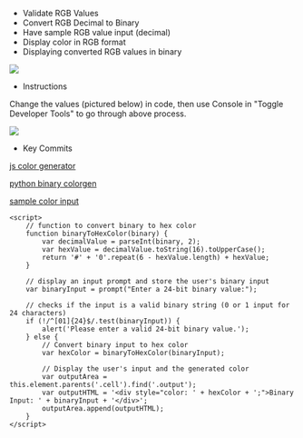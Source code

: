 <html>
<head>
    <title>Color Generator</title>
</head>
<body>

- Validate RGB Values
- Convert RGB Decimal to Binary
- Have sample RGB value input (decimal)
- Display color in RGB format
- Displaying converted RGB values in binary

<img src = "https://media.discordapp.net/attachments/1174540464951676969/1174591418451369994/image.png?ex=65682681&is=6555b181&hm=10da97d668d2ce6c0e1dea11fd5e9fd743ab5dacc88778b282c5017d15aa1c79&=&width=1333&height=993">

- Instructions

Change the values (pictured below) in code, then use Console in "Toggle Developer Tools" to go through above process.

<img src="https://media.discordapp.net/attachments/796087225535168512/1181298244056260678/image.png?ex=65808cb8&is=656e17b8&hm=f385b456e57457b6ecccc9adc42052c06ecaa39d8e3cebaff363cd502b0ee56e&=&format=webp&quality=lossless&width=393&height=225">

- Key Commits

<a href="https://github.com/trevorhuang1/cpt_warmup/commit/9da25de7e4f114a33fdb5028e7b4d3d236659a6e">js color generator</a>

<a href="https://github.com/trevorhuang1/cpt_warmup/commit/2d1eac0c2044606f30e2e8d65da9342d9a673608">python binary colorgen</a>

<a href="https://github.com/trevorhuang1/cpt_warmup/commit/a9aa10d3a696960b662604dc98f4ea624c7f5fe5">sample color input</a>


    <script>
        // function to convert binary to hex color
        function binaryToHexColor(binary) {
            var decimalValue = parseInt(binary, 2);
            var hexValue = decimalValue.toString(16).toUpperCase();
            return '#' + '0'.repeat(6 - hexValue.length) + hexValue;
        }

        // display an input prompt and store the user's binary input
        var binaryInput = prompt("Enter a 24-bit binary value:");

        // checks if the input is a valid binary string (0 or 1 input for 24 characters)
        if (!/^[01]{24}$/.test(binaryInput)) {
            alert('Please enter a valid 24-bit binary value.');
        } else {
            // Convert binary input to hex color
            var hexColor = binaryToHexColor(binaryInput);

            // Display the user's input and the generated color
            var outputArea = this.element.parents('.cell').find('.output');
            var outputHTML = '<div style="color: ' + hexColor + ';">Binary Input: ' + binaryInput + '</div>';
            outputArea.append(outputHTML);
        }
    </script>

</body>
</html>